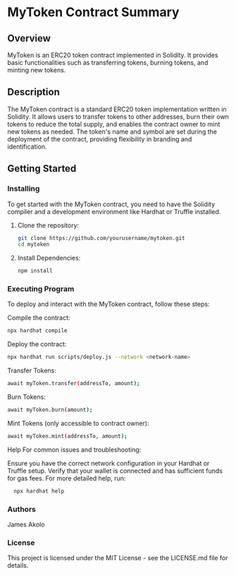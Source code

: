 # MyToken Contract Summary

## Overview

MyToken is an ERC20 token contract implemented in Solidity. It provides basic functionalities such as transferring tokens, burning tokens, and minting new tokens.

## Description

The MyToken contract is a standard ERC20 token implementation written in Solidity. It allows users to transfer tokens to other addresses, burn their own tokens to reduce the total supply, and enables the contract owner to mint new tokens as needed. The token's name and symbol are set during the deployment of the contract, providing flexibility in branding and identification.

## Getting Started

### Installing

To get started with the MyToken contract, you need to have the Solidity compiler and a development environment like Hardhat or Truffle installed.

1. Clone the repository:
   ```sh
   git clone https://github.com/yourusername/mytoken.git
   cd mytoken
   ```
2. Install Dependencies:
   ```sh
   npm install
   ```

### Executing Program

To deploy and interact with the MyToken contract, follow these steps:

Compile the contract:
  
  ```sh
  npx hardhat compile
  ```
Deploy the contract:
  ```sh
  npx hardhat run scripts/deploy.js --network <network-name>
  ```
Transfer Tokens:
  ```sh
  await myToken.transfer(addressTo, amount);
  ```
Burn Tokens:
  ```sh
  await myToken.burn(amount);
  ```

Mint Tokens (only accessible to contract owner):
  ```sh
  await myToken.mint(addressTo, amount);
  ```
Help
For common issues and troubleshooting:

Ensure you have the correct network configuration in your Hardhat or Truffle setup.
Verify that your wallet is connected and has sufficient funds for gas fees.
For more detailed help, run:
```sh
  npx hardhat help
```

### Authors
James Akolo
### License
This project is licensed under the MIT License - see the LICENSE.md file for details.

